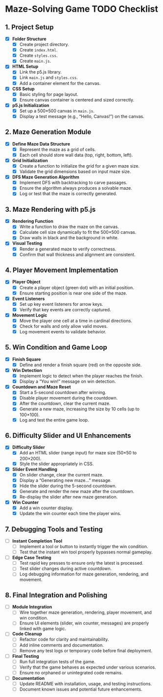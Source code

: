 # Maze-Solving Game TODO Checklist

## 1. Project Setup
- [x] **Folder Structure**
  - [x] Create project directory.
  - [x] Create `index.html`.
  - [x] Create `styles.css`.
  - [x] Create `main.js`.

- [x] **HTML Setup**
  - [x] Link the p5.js library.
  - [x] Link `main.js` and `styles.css`.
  - [x] Add a container element for the canvas.

- [x] **CSS Setup**
  - [x] Basic styling for page layout.
  - [x] Ensure canvas container is centered and sized correctly.

- [x] **p5.js Initialization**
  - [x] Set up a 500×500 canvas in `main.js`.
  - [x] Display a test message (e.g., “Hello, Canvas!”) on the canvas.

## 2. Maze Generation Module
- [x] **Define Maze Data Structure**
  - [x] Represent the maze as a grid of cells.
  - [x] Each cell should store wall data (top, right, bottom, left).

- [x] **Grid Initialization**
  - [x] Create a function to initialize the grid for a given maze size.
  - [x] Validate the grid dimensions based on input maze size.

- [x] **DFS Maze Generation Algorithm**
  - [x] Implement DFS with backtracking to carve passages.
  - [x] Ensure the algorithm always produces a solvable maze.
  - [x] Log or test that the maze is correctly generated.

## 3. Maze Rendering with p5.js
- [x] **Rendering Function**
  - [x] Write a function to draw the maze on the canvas.
  - [x] Calculate cell size dynamically to fit the 500×500 canvas.
  - [x] Draw walls in black and the background in white.

- [x] **Visual Testing**
  - [x] Render a generated maze to verify correctness.
  - [x] Confirm that wall thickness and alignment are consistent.

## 4. Player Movement Implementation
- [x] **Player Object**
  - [x] Create a player object (green dot) with an initial position.
  - [x] Ensure starting position is near one side of the maze.

- [x] **Event Listeners**
  - [x] Set up key event listeners for arrow keys.
  - [x] Verify that key events are correctly captured.

- [x] **Movement Logic**
  - [x] Move the player one cell at a time in cardinal directions.
  - [x] Check for walls and only allow valid moves.
  - [x] Log movement events to validate behavior.

## 5. Win Condition and Game Loop
- [x] **Finish Square**
  - [x] Define and render a finish square (red) on the opposite side.
  
- [x] **Win Detection**
  - [x] Implement logic to detect when the player reaches the finish.
  - [x] Display a “You win!” message on win detection.

- [x] **Countdown and Maze Reset**
  - [x] Start a 5-second countdown after winning.
  - [x] Disable player movement during the countdown.
  - [x] After the countdown, clear the current maze.
  - [x] Generate a new maze, increasing the size by 10 cells (up to 100×100).
  - [x] Log and test the entire game loop.

## 6. Difficulty Slider and UI Enhancements
- [x] **Difficulty Slider**
  - [x] Add an HTML slider (range input) for maze size (50×50 to 200×200).
  - [x] Style the slider appropriately in CSS.

- [x] **Slider Event Handling**
  - [x] On slider change, clear the current maze.
  - [x] Display a “Generating new maze…” message.
  - [x] Hide the slider during the 5-second countdown.
  - [x] Generate and render the new maze after the countdown.
  - [x] Re-display the slider after new maze generation.

- [x] **Win Counter**
  - [x] Add a win counter display.
  - [x] Update the win counter each time the player wins.

## 7. Debugging Tools and Testing
- [ ] **Instant Completion Tool**
  - [ ] Implement a tool or button to instantly trigger the win condition.
  - [ ] Test that the instant win tool properly bypasses normal gameplay.

- [ ] **Edge Case Testing**
  - [ ] Test rapid key presses to ensure only the latest is processed.
  - [ ] Test slider changes during active countdown.
  - [ ] Log debugging information for maze generation, rendering, and movement.

## 8. Final Integration and Polishing
- [ ] **Module Integration**
  - [ ] Wire together maze generation, rendering, player movement, and win condition.
  - [ ] Ensure UI elements (slider, win counter, messages) are properly linked with game logic.

- [ ] **Code Cleanup**
  - [ ] Refactor code for clarity and maintainability.
  - [ ] Add inline comments and documentation.
  - [ ] Remove any test logs or temporary code before final deployment.

- [ ] **Final Testing**
  - [ ] Run full integration tests of the game.
  - [ ] Verify that the game behaves as expected under various scenarios.
  - [ ] Ensure no orphaned or unintegrated code remains.

- [ ] **Documentation**
  - [ ] Update README with installation, usage, and testing instructions.
  - [ ] Document known issues and potential future enhancements.
